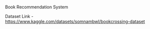 Book Recommendation System

Dataset Link - https://www.kaggle.com/datasets/somnambwl/bookcrossing-dataset

